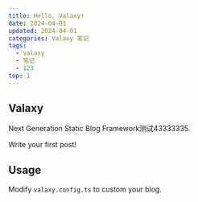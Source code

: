 ```yaml
---
title: Hello, Valaxy!
date: 2024-04-01
updated: 2024-04-01
categories: Valaxy 笔记
tags:
  - valaxy
  - 笔记
  - 123
top: 1
---
```


## Valaxy

Next Generation Static Blog Framework测试43333335.

Write your first post!

## Usage

Modify `valaxy.config.ts` to custom your blog.

